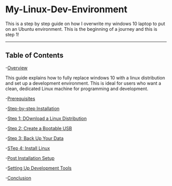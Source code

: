 # My-Linux-Dev-Environment

This is a step by step guide on how I overwrite my windows 10 laptop to put on an Ubuntu environment. This is the beginning of a journey and this is step 1!

---

## Table of Contents
-[Overview](#overview)

This guide explains how to fully replace windows 10 with a linux distribution and set up a development environment. This is ideal for users who want a clean, dedicated Linux machine for programming and development.

-[Prerequisites](#prerequisites) 

-[Step-by-step Installation](#step-by-step-installation)

 -[Step 1: DOwnload a Linux Distribution](#step-1-download-a-linux-distribution)
 
 -[Step 2: Create a Bootable USB](#step-2-create-a-bootable-usb)
 
 -[Step 3: Back Up Your Data](#step-3-back-up-your-data)
 
 -[STep 4: Install Linux](#step-4-install-linux)
 
-[Post Installation Setup](#post-installation-setup)

-[Setting Up Development Tools](#setting-up-development-tools)

-[Conclusion](#conclusion)
